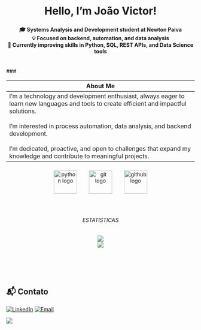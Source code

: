 <h1 align="center">Hello, I’m João Victor!</h1>

###

<h4 align="center">🎓 Systems Analysis and Development student at Newton Paiva  <br>💡 Focused on backend, automation, and data analysis  <br>🚀 Currently improving skills in Python, SQL, REST APIs, and Data Science tools</h4>
<br>
###

<div align="center">

| About Me |
|----------|
| I’m a technology and development enthusiast, always eager to learn new languages and tools to create efficient and impactful solutions.<br><br>I’m interested in process automation, data analysis, and backend development.<br><br>I’m dedicated, proactive, and open to challenges that expand my knowledge and contribute to meaningful projects. |

</div>

###

<div align="center">
  <img src="https://cdn.jsdelivr.net/gh/devicons/devicon/icons/python/python-original.svg" height="62" alt="python logo"  />
  <img width="24" />
  <img src="https://cdn.jsdelivr.net/gh/devicons/devicon/icons/git/git-original.svg" height="62" alt="git logo"  />
  <img width="24" />
  <img src="https://cdn.jsdelivr.net/gh/devicons/devicon/icons/github/github-original.svg" height="62" alt="github logo"  />
</div>

###
<br>
<h6 align="center">ESTATISTICAS</h6>


<div align="center">

![](https://github-readme-stats.vercel.app/api?username=JvCoding5&theme=dark&hide_border=false&include_all_commits=false&count_private=false)<br/>
![](https://github-readme-stats.vercel.app/api/top-langs/?username=JvCoding5&theme=dark&hide_border=false&include_all_commits=false&count_private=false&layout=compact)

</div>

###
<br>
<br>
<br>

<h2>📬 Contato</h2>

[![LinkedIn](https://img.shields.io/badge/LinkedIn-0077B5?style=for-the-badge&logo=linkedin&logoColor=white)](https://www.linkedin.com/in/joao-victor-da-silva-rodrigues-53a9aa291)
[![Email](https://img.shields.io/badge/Email-D14836?style=for-the-badge&logo=gmail&logoColor=white)](mailto:joao.victormg789@gmail.com)

[![](https://visitcount.itsvg.in/api?id=JvCoding5&icon=0&color=0)](https://visitcount.itsvg.in)


<!--
**JvCoding5/JvCoding5** is a ✨ _special_ ✨ repository because its `README.md` (this file) appears on your GitHub profile.

Here are some ideas to get you started:

- 🔭 I’m currently working on ...
- 🌱 I’m currently learning ...
- 👯 I’m looking to collaborate on ...
- 🤔 I’m looking for help with ...
- 💬 Ask me about ...
- 📫 How to reach me: ...
- 😄 Pronouns: ...
- ⚡ Fun fact: ...
-->
